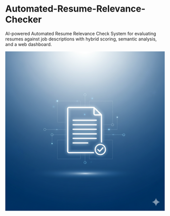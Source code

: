 # Automated-Resume-Relevance-Checker
AI-powered Automated Resume Relevance Check System for evaluating resumes against job descriptions with hybrid scoring, semantic analysis, and a web dashboard.


![image alt](https://github.com/Pratiksha-shinde13/Automated-Resume-Relevance-Checker/blob/14758baecd47334c2596774e6344b87cc97da4fb/Gemini_Generated_Image_h15g0oh15g0oh15g.png)
